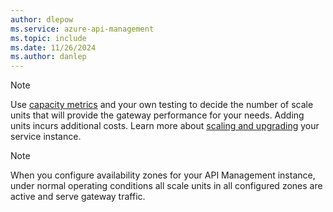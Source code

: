 ```yaml
---
author: dlepow
ms.service: azure-api-management
ms.topic: include
ms.date: 11/26/2024
ms.author: danlep
---
```


> [!NOTE]
> Use [capacity metrics](../articles/api-management/api-management-capacity.md) and your own testing to decide the number of scale units that will provide the gateway performance for your needs. Adding units incurs additional costs. Learn more about [scaling and upgrading](../articles/api-management/upgrade-and-scale.md) your service instance.
    
> [!NOTE]
> When you configure availability zones for your API Management instance, under normal operating conditions all scale units in all configured zones are active and serve gateway traffic.
